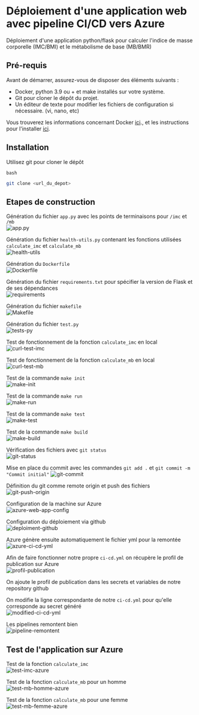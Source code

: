 # **Déploiement d'une application web avec pipeline CI/CD vers Azure**
Déploiement d'une application python/flask pour calculer l'indice de masse corporelle (IMC/BMI) et le métabolisme de base (MB/BMR)

## **Pré-requis**
Avant de démarrer, assurez-vous de disposer des éléments suivants :

- Docker, python 3.9 ou + et make installés sur votre système.
- Git pour cloner le dépôt du projet.
- Un éditeur de texte pour modifier les fichiers de configuration si nécessaire. (vi, nano, etc)

Vous trouverez les informations concernant Docker [ici](https://www.docker.com/)., et les instructions pour l'installer [ici](https://docs.docker.com/).

## **Installation**
Utilisez git pour cloner le dépôt

`bash`
```bash
git clone <url_du_depot>
```

## **Etapes de construction**
Génération du fichier `app.py` avec les points de terminaisons pour `/imc` et `/mb`  
![app.py](assets/app-py.png)  

Génération du fichier `health-utils.py` contenant les fonctions utilisées `calculate_imc` et `calculate_mb`  
![health-utils](assets/health-utils.png)  

Génération du `Dockerfile`  
![Dockerfile](assets/Dockerfile.png)  

Génération du fichier `requirements.txt` pour spécifier la version de Flask et de ses dépendances  
![requirements](assets/requirements.png)  

Génération du fichier `makefile`  
![Makefile](assets/Makefile.png)  

Génération du fichier `test.py`  
![tests-py](assets/test-py.png)  

Test de fonctionnement de la fonction `calculate_imc` en local  
![curl-test-imc](assets/curl-test-imc.png)  

Test de fonctionnement de la fonction `calculate_mb` en local  
![curl-test-mb](assets/curl-test-mb.png)  

Test de la commande `make init`  
![make-init](assets/make-init.png)  

Test de la commande `make run`  
![make-run](assets/make-run.png)  

Test de la commande `make test`  
![make-test](assets/make-test.png)  

Test de la commande `make build`  
![make-build](assets/make-build.png)  

Vérification des fichiers avec `git status`  
![git-status](assets/git-status.png)  

Mise en place du commit avec les commandes `git add .` et `git commit -m "Commit initial"`
![git-commit](assets/git-commit.png)  

Définition du git comme remote origin et push des fichiers  
![git-push-origin](assets/git-push-origin.png)  

Configuration de la machine sur Azure  
![azure-web-app-config](assets/azure-web-app-config.png)  

Configuration du déploiement via github  
![deploiment-github](assets/deploiement-github.png)  

Azure génère ensuite automatiquement le fichier yml pour la remontée  
![azure-ci-cd-yml](assets/azure-ci-cd-yml.png)  

Afin de faire fonctionner notre propre `ci-cd.yml` on récupère le profil de publication sur Azure  
![profil-publication](assets/profil-publication.png)  

On ajoute le profil de publication dans les secrets et variables de notre repository github  
 

On modifie la ligne correspondante de notre `ci-cd.yml` pour qu'elle corresponde au secret généré  
![modified-ci-cd-yml](assets/modified-ci-cd-yml.png)  

Les pipelines remontent bien  
![pipeline-remontent](assets/pipeline-remontent.png)  

## **Test de l'application sur Azure**
Test de la fonction `calculate_imc`  
![test-imc-azure](assets/test-imc-azure.png)  

Test de la fonction `calculate_mb` pour un homme  
![test-mb-homme-azure](assets/test-mb-homme-azure.png)  

Test de la fonction `calculate_mb` pour une femme  
![test-mb-femme-azure](assets/test-mb-femme-azure.png)  
